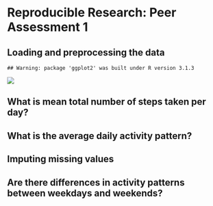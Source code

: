 # Reproducible Research: Peer Assessment 1


## Loading and preprocessing the data

```
## Warning: package 'ggplot2' was built under R version 3.1.3
```

![](PA1_template_files/figure-html/unnamed-chunk-1-1.png) 
## What is mean total number of steps taken per day?



## What is the average daily activity pattern?



## Imputing missing values



## Are there differences in activity patterns between weekdays and weekends?
